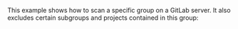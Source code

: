 <!--
SPDX-FileCopyrightText: 2020 iteratec GmbH

SPDX-License-Identifier: Apache-2.0
-->

This example shows how to scan a specific group on a GitLab server. It also excludes certain subgroups and projects contained in this group:
